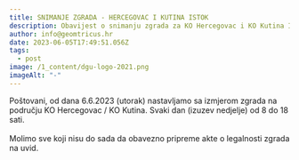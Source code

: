 ```yaml
---
title: SNIMANJE ZGRADA - HERCEGOVAC I KUTINA ISTOK
description: Obavijest o snimanju zgrada za KO Hercegovac i KO Kutina Istok
author: info@geomtricus.hr
date: 2023-06-05T17:49:51.056Z
tags:
  - post
image: /1_content/dgu-logo-2021.png
imageAlt: "-"
---
```

P﻿oštovani, od dana 6.6.2023 (utorak) nastavljamo sa izmjerom zgrada na području KO Hercegovac / KO Kutina. Svaki dan (izuzev nedjelje) od 8 do 18 sati. \
\
M﻿olimo sve koji nisu do sada da obavezno pripreme akte o legalnosti zgrada na uvid.